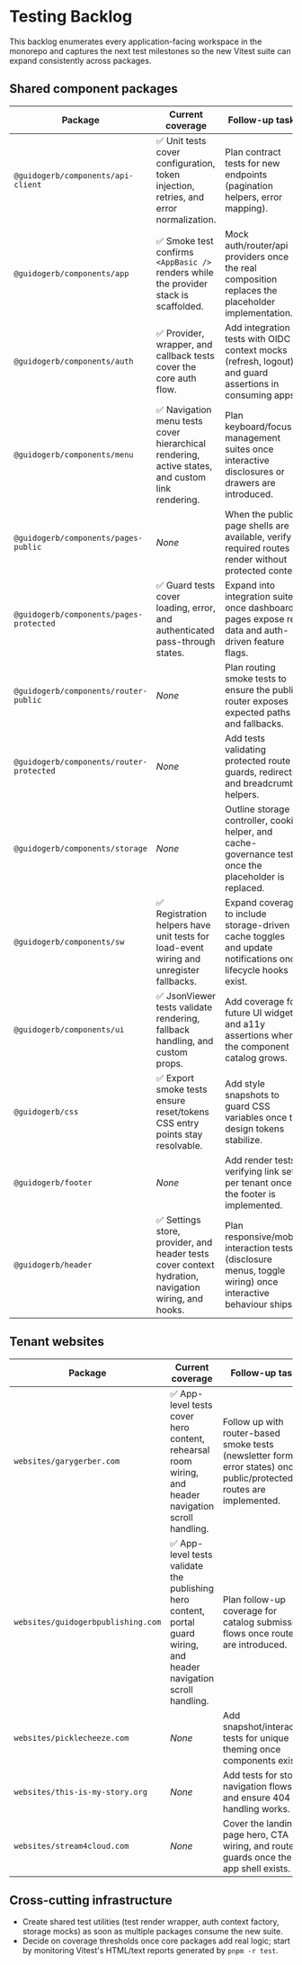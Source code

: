 # Testing Backlog

This backlog enumerates every application-facing workspace in the monorepo and captures the next test milestones so the new Vitest suite can expand consistently across packages.

## Shared component packages

| Package                                  | Current coverage                                                                                     | Follow-up tasks                                                                                              |
| ---------------------------------------- | ---------------------------------------------------------------------------------------------------- | ------------------------------------------------------------------------------------------------------------ |
| `@guidogerb/components/api-client`       | ✅ Unit tests cover configuration, token injection, retries, and error normalization.                | Plan contract tests for new endpoints (pagination helpers, error mapping).                                   |
| `@guidogerb/components/app`              | ✅ Smoke test confirms `<AppBasic />` renders while the provider stack is scaffolded.                | Mock auth/router/api providers once the real composition replaces the placeholder implementation.            |
| `@guidogerb/components/auth`             | ✅ Provider, wrapper, and callback tests cover the core auth flow.                                   | Add integration tests with OIDC context mocks (refresh, logout) and guard assertions in consuming apps.      |
| `@guidogerb/components/menu`             | ✅ Navigation menu tests cover hierarchical rendering, active states, and custom link rendering.     | Plan keyboard/focus management suites once interactive disclosures or drawers are introduced.                |
| `@guidogerb/components/pages-public`     | _None_                                                                                               | When the public page shells are available, verify required routes render without protected context.          |
| `@guidogerb/components/pages-protected`  | ✅ Guard tests cover loading, error, and authenticated pass-through states.                          | Expand into integration suites once dashboard pages expose real data and auth-driven feature flags.          |
| `@guidogerb/components/router-public`    | _None_                                                                                               | Plan routing smoke tests to ensure the public router exposes expected paths and fallbacks.                   |
| `@guidogerb/components/router-protected` | _None_                                                                                               | Add tests validating protected route guards, redirects, and breadcrumb helpers.                              |
| `@guidogerb/components/storage`          | _None_                                                                                               | Outline storage controller, cookie helper, and cache-governance tests once the placeholder is replaced.      |
| `@guidogerb/components/sw`               | ✅ Registration helpers have unit tests for load-event wiring and unregister fallbacks.              | Expand coverage to include storage-driven cache toggles and update notifications once lifecycle hooks exist. |
| `@guidogerb/components/ui`               | ✅ JsonViewer tests validate rendering, fallback handling, and custom props.                         | Add coverage for future UI widgets and a11y assertions when the component catalog grows.                     |
| `@guidogerb/css`                         | ✅ Export smoke tests ensure reset/tokens CSS entry points stay resolvable.                          | Add style snapshots to guard CSS variables once the design tokens stabilize.                                 |
| `@guidogerb/footer`                      | _None_                                                                                               | Add render tests verifying link sets per tenant once the footer is implemented.                              |
| `@guidogerb/header`                      | ✅ Settings store, provider, and header tests cover context hydration, navigation wiring, and hooks. | Plan responsive/mobile interaction tests (disclosure menus, toggle wiring) once interactive behaviour ships. |

## Tenant websites

| Package                            | Current coverage                                                                                                     | Follow-up tasks                                                                                                       |
| ---------------------------------- | -------------------------------------------------------------------------------------------------------------------- | --------------------------------------------------------------------------------------------------------------------- |
| `websites/garygerber.com`          | ✅ App-level tests cover hero content, rehearsal room wiring, and header navigation scroll handling.                 | Follow up with router-based smoke tests (newsletter form, error states) once public/protected routes are implemented. |
| `websites/guidogerbpublishing.com` | ✅ App-level tests validate the publishing hero content, portal guard wiring, and header navigation scroll handling. | Plan follow-up coverage for catalog submission flows once routes are introduced.                                      |
| `websites/picklecheeze.com`        | _None_                                                                                                               | Add snapshot/interaction tests for unique theming once components exist.                                              |
| `websites/this-is-my-story.org`    | _None_                                                                                                               | Add tests for story navigation flows and ensure 404 handling works.                                                   |
| `websites/stream4cloud.com`        | _None_                                                                                                               | Cover the landing page hero, CTA wiring, and route guards once the app shell exists.                                  |

## Cross-cutting infrastructure

- Create shared test utilities (test render wrapper, auth context factory, storage mocks) as soon as multiple packages consume the new suite.
- Decide on coverage thresholds once core packages add real logic; start by monitoring Vitest's HTML/text reports generated by `pnpm -r test`.
